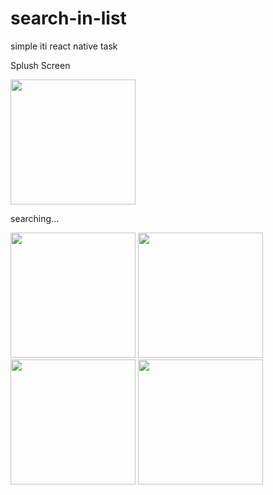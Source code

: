 # search-in-list
simple iti react native task 

Splush Screen

<img src="https://user-images.githubusercontent.com/68743727/172965216-cb5b9176-c4bc-4a20-bb8d-0dbe7bbe2a7b.jpg" alt="" width="200"/>

searching...

<img src="https://user-images.githubusercontent.com/68743727/172965218-ba013bd6-cd7d-42c7-a8fe-256ff6846e01.jpg" alt="" width="200"/>
<img src="https://user-images.githubusercontent.com/68743727/172965212-8c6ccfb7-384e-4e78-bf48-ac8e5ddb769a.jpg" alt="" width="200"/>
<img src="https://user-images.githubusercontent.com/68743727/172965221-d5e23348-d5c2-42bd-af0e-f4f724b6d7e4.jpg" alt="" width="200"/>
<img src="https://user-images.githubusercontent.com/68743727/172965222-8de0363d-1e2a-4383-952c-328c00d0ae60.jpg" alt="" width="200"/>

